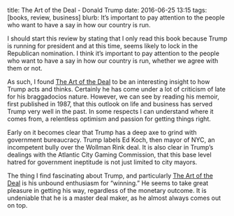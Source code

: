 title: The Art of the Deal - Donald Trump
date: 2016-06-25 13:15
tags: [books, review, business]
blurb: It’s important to pay attention to the people who want to have a say in how our country is run.

I should start this review by stating that I only read this book because Trump is running for president and at this time, seems likely to lock in the Republican nomination. I think it’s important to pay attention to the people who want to have a say in how our country is run, whether we agree with them or not.

As such, I found [The Art of the Deal][1] to be an interesting insight to how Trump acts and thinks. Certainly he has come under a lot of criticism of late for his braggadocios nature. However, we can see by reading his memoir, first published in 1987, that this outlook on life and business has served Trump very well in the past. In some respects I can understand where it comes from, a relentless optimism and passion for getting things right.

Early on it becomes clear that Trump has a deep axe to grind with government bureaucracy. Trump labels Ed Koch, then mayor of NYC, an incompetent bully over the Wollman Rink deal. It is also clear in Trump’s dealings with the Atlantic City Gaming Commission, that this base level hatred for government ineptitude is not just limited to city mayors.

The thing I find fascinating about Trump, and particularly [The Art of the Deal][1] is his unbound enthusiasm for “winning.” He seems to take great pleasure in getting his way, regardless of the monetary outcome. It is undeniable that he is a master deal maker, as he almost always comes out on top.

[1]: https://www.amazon.com/Trump-Art-Deal-Donald-J/dp/0399594493/ref=sr_1_1?ie=UTF8&qid=1466874165&sr=8-1&keywords=the+art+of+the+deal
